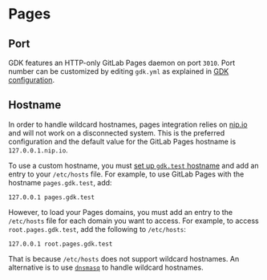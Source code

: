 # Pages

## Port

GDK features an HTTP-only GitLab Pages daemon on port `3010`.
Port number can be customized by editing `gdk.yml` as explained in
[GDK configuration](../configuration.md#gdkyml).

## Hostname

In order to handle wildcard hostnames, pages integration relies on
[nip.io](https://nip.io) and will not work on a disconnected system.
This is the preferred configuration and the default value for the
GitLab Pages hostname is `127.0.0.1.nip.io`.

To use a custom hostname, you must [set up `gdk.test` hostname](../index.md#set-up-gdktest-hostname)
and add an entry to your `/etc/hosts` file.
For example, to use GitLab Pages with the hostname `pages.gdk.test`, add:

```plaintext
127.0.0.1 pages.gdk.test
```

However, to load your Pages domains, you must add an entry to the `/etc/hosts` file for
each domain you want to access. For example, to access `root.pages.gdk.test`, add the
following to `/etc/hosts`:

```plaintext
127.0.0.1 root.pages.gdk.test
```

That is because `/etc/hosts` does not support wildcard hostnames.
An alternative is to use [`dnsmasq`](https://wiki.debian.org/dnsmasq)
to handle wildcard hostnames.
